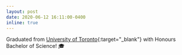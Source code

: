 ```yaml
---
layout: post
date: 2020-06-12 16:11:00-0400
inline: true
---
```


Graduated from [University of Toronto][]{:target="_blank"} with Honours Bachelor of Science! 🎓

[University of Toronto]: https://www.utm.utoronto.ca/